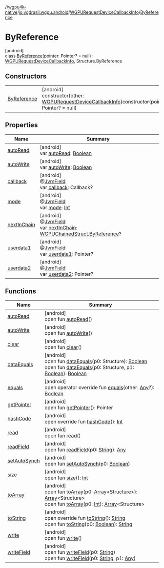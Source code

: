 //[wgpu4k-native](../../../../index.md)/[io.ygdrasil.wgpu.android](../../index.md)/[WGPURequestDeviceCallbackInfo](../index.md)/[ByReference](index.md)

# ByReference

[android]\
class [ByReference](index.md)(pointer: Pointer? = null) : [WGPURequestDeviceCallbackInfo](../index.md), Structure.ByReference

## Constructors

| | |
|---|---|
| [ByReference](-by-reference.md) | [android]<br>constructor(other: [WGPURequestDeviceCallbackInfo](../index.md))constructor(pointer: Pointer? = null) |

## Properties

| Name | Summary |
|---|---|
| [autoRead](../-by-value/index.md#-1660627269%2FFunctions%2F-895170507) | [android]<br>var [autoRead](../-by-value/index.md#-1660627269%2FFunctions%2F-895170507): [Boolean](https://kotlinlang.org/api/core/kotlin-stdlib/kotlin/-boolean/index.html) |
| [autoWrite](../-by-value/index.md#2132137834%2FFunctions%2F-895170507) | [android]<br>var [autoWrite](../-by-value/index.md#2132137834%2FFunctions%2F-895170507): [Boolean](https://kotlinlang.org/api/core/kotlin-stdlib/kotlin/-boolean/index.html) |
| [callback](../callback.md) | [android]<br>@[JvmField](https://kotlinlang.org/api/core/kotlin-stdlib/kotlin.jvm/-jvm-field/index.html)<br>var [callback](../callback.md): Callback? |
| [mode](../mode.md) | [android]<br>@[JvmField](https://kotlinlang.org/api/core/kotlin-stdlib/kotlin.jvm/-jvm-field/index.html)<br>var [mode](../mode.md): [Int](https://kotlinlang.org/api/core/kotlin-stdlib/kotlin/-int/index.html) |
| [nextInChain](../next-in-chain.md) | [android]<br>@[JvmField](https://kotlinlang.org/api/core/kotlin-stdlib/kotlin.jvm/-jvm-field/index.html)<br>var [nextInChain](../next-in-chain.md): [WGPUChainedStruct.ByReference](../../-w-g-p-u-chained-struct/-by-reference/index.md)? |
| [userdata1](../userdata1.md) | [android]<br>@[JvmField](https://kotlinlang.org/api/core/kotlin-stdlib/kotlin.jvm/-jvm-field/index.html)<br>var [userdata1](../userdata1.md): Pointer? |
| [userdata2](../userdata2.md) | [android]<br>@[JvmField](https://kotlinlang.org/api/core/kotlin-stdlib/kotlin.jvm/-jvm-field/index.html)<br>var [userdata2](../userdata2.md): Pointer? |

## Functions

| Name | Summary |
|---|---|
| [autoRead](../-by-value/index.md#-1660627269%2FFunctions%2F-895170507) | [android]<br>open fun [autoRead](../-by-value/index.md#-1660627269%2FFunctions%2F-895170507)() |
| [autoWrite](../-by-value/index.md#2132137834%2FFunctions%2F-895170507) | [android]<br>open fun [autoWrite](../-by-value/index.md#2132137834%2FFunctions%2F-895170507)() |
| [clear](../-by-value/index.md#718961069%2FFunctions%2F-895170507) | [android]<br>open fun [clear](../-by-value/index.md#718961069%2FFunctions%2F-895170507)() |
| [dataEquals](../-by-value/index.md#1435600696%2FFunctions%2F-895170507) | [android]<br>open fun [dataEquals](../-by-value/index.md#1435600696%2FFunctions%2F-895170507)(p0: Structure): [Boolean](https://kotlinlang.org/api/core/kotlin-stdlib/kotlin/-boolean/index.html)<br>open fun [dataEquals](../-by-value/index.md#-611011252%2FFunctions%2F-895170507)(p0: Structure, p1: [Boolean](https://kotlinlang.org/api/core/kotlin-stdlib/kotlin/-boolean/index.html)): [Boolean](https://kotlinlang.org/api/core/kotlin-stdlib/kotlin/-boolean/index.html) |
| [equals](../-by-value/index.md#-1689848703%2FFunctions%2F-895170507) | [android]<br>open operator override fun [equals](../-by-value/index.md#-1689848703%2FFunctions%2F-895170507)(other: [Any](https://kotlinlang.org/api/core/kotlin-stdlib/kotlin/-any/index.html)?): [Boolean](https://kotlinlang.org/api/core/kotlin-stdlib/kotlin/-boolean/index.html) |
| [getPointer](../-by-value/index.md#-1766351335%2FFunctions%2F-895170507) | [android]<br>open fun [getPointer](../-by-value/index.md#-1766351335%2FFunctions%2F-895170507)(): Pointer |
| [hashCode](../-by-value/index.md#-87232699%2FFunctions%2F-895170507) | [android]<br>open override fun [hashCode](../-by-value/index.md#-87232699%2FFunctions%2F-895170507)(): [Int](https://kotlinlang.org/api/core/kotlin-stdlib/kotlin/-int/index.html) |
| [read](../-by-value/index.md#-605623382%2FFunctions%2F-895170507) | [android]<br>open fun [read](../-by-value/index.md#-605623382%2FFunctions%2F-895170507)() |
| [readField](../-by-value/index.md#-142250898%2FFunctions%2F-895170507) | [android]<br>open fun [readField](../-by-value/index.md#-142250898%2FFunctions%2F-895170507)(p0: [String](https://kotlinlang.org/api/core/kotlin-stdlib/kotlin/-string/index.html)): [Any](https://kotlinlang.org/api/core/kotlin-stdlib/kotlin/-any/index.html) |
| [setAutoSynch](../-by-value/index.md#-1873879351%2FFunctions%2F-895170507) | [android]<br>open fun [setAutoSynch](../-by-value/index.md#-1873879351%2FFunctions%2F-895170507)(p0: [Boolean](https://kotlinlang.org/api/core/kotlin-stdlib/kotlin/-boolean/index.html)) |
| [size](../-by-value/index.md#1665065887%2FFunctions%2F-895170507) | [android]<br>open fun [size](../-by-value/index.md#1665065887%2FFunctions%2F-895170507)(): [Int](https://kotlinlang.org/api/core/kotlin-stdlib/kotlin/-int/index.html) |
| [toArray](../-by-value/index.md#2132340621%2FFunctions%2F-895170507) | [android]<br>open fun [toArray](../-by-value/index.md#2132340621%2FFunctions%2F-895170507)(p0: [Array](https://kotlinlang.org/api/core/kotlin-stdlib/kotlin/-array/index.html)&lt;Structure&gt;): [Array](https://kotlinlang.org/api/core/kotlin-stdlib/kotlin/-array/index.html)&lt;Structure&gt;<br>open fun [toArray](../-by-value/index.md#554934234%2FFunctions%2F-895170507)(p0: [Int](https://kotlinlang.org/api/core/kotlin-stdlib/kotlin/-int/index.html)): [Array](https://kotlinlang.org/api/core/kotlin-stdlib/kotlin/-array/index.html)&lt;Structure&gt; |
| [toString](../-by-value/index.md#-265398764%2FFunctions%2F-895170507) | [android]<br>open override fun [toString](../-by-value/index.md#-265398764%2FFunctions%2F-895170507)(): [String](https://kotlinlang.org/api/core/kotlin-stdlib/kotlin/-string/index.html)<br>open fun [toString](../-by-value/index.md#1718618713%2FFunctions%2F-895170507)(p0: [Boolean](https://kotlinlang.org/api/core/kotlin-stdlib/kotlin/-boolean/index.html)): [String](https://kotlinlang.org/api/core/kotlin-stdlib/kotlin/-string/index.html) |
| [write](../-by-value/index.md#477519963%2FFunctions%2F-895170507) | [android]<br>open fun [write](../-by-value/index.md#477519963%2FFunctions%2F-895170507)() |
| [writeField](../-by-value/index.md#963475167%2FFunctions%2F-895170507) | [android]<br>open fun [writeField](../-by-value/index.md#963475167%2FFunctions%2F-895170507)(p0: [String](https://kotlinlang.org/api/core/kotlin-stdlib/kotlin/-string/index.html))<br>open fun [writeField](../-by-value/index.md#1741006465%2FFunctions%2F-895170507)(p0: [String](https://kotlinlang.org/api/core/kotlin-stdlib/kotlin/-string/index.html), p1: [Any](https://kotlinlang.org/api/core/kotlin-stdlib/kotlin/-any/index.html)) |
